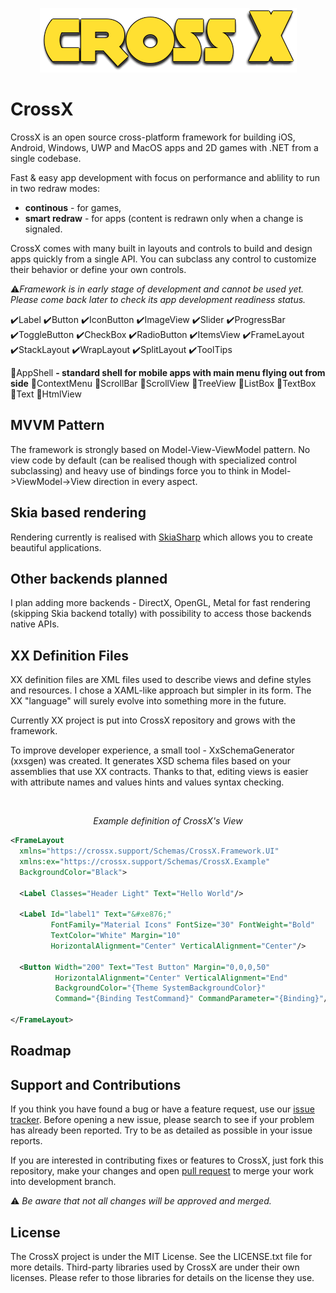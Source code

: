 <p align="center">
  <img src="CrossX.png">
</p>

# CrossX

CrossX is an open source cross-platform framework for building iOS, Android, Windows, UWP and MacOS apps and 2D games with .NET from a single codebase.

Fast & easy app development with focus on performance and ablility to run in two redraw modes:
* **continous** - for games,
* **smart redraw** - for apps (content is redrawn only when a change is signaled.

CrossX comes with many built in layouts and controls to build and design apps quickly from a single API. You can subclass any control to customize their behavior or define your own controls.

⚠️*Framework is in early stage of development and cannot be used yet. Please come back later to check its app development readiness status.*

✔️Label
✔️Button
✔️IconButton
✔️ImageView 
✔️Slider
✔️ProgressBar
✔️ToggleButton 
✔️CheckBox
✔️RadioButton
✔️ItemsView
✔️FrameLayout
✔️StackLayout
✔️WrapLayout
✔️SplitLayout
✔️ToolTips

🔻AppShell **- standard shell for mobile apps with main menu flying out from side**
🔻ContextMenu
🔻ScrollBar
🔻ScrollView
🔻TreeView
🔻ListBox
🔻TextBox
🔻Text
🔻HtmlView

## MVVM Pattern
The framework is strongly based on Model-View-ViewModel pattern. No view code by default (can be realised though with specialized control subclassing) and heavy use of bindings force you to think in Model->ViewModel->View direction in every aspect.

## Skia based rendering
Rendering currently is realised with [SkiaSharp](https://github.com/mono/SkiaSharp) which allows you to create beautiful applications.

## Other backends planned
I plan adding more backends - DirectX, OpenGL, Metal for fast rendering (skipping Skia backend totally) with possibility to access those backends native APIs.

## XX Definition Files
XX definition files are XML files used to describe views and define styles and resources. I chose a XAML-like approach but simpler in its form. The XX "language" will surely evolve into something more in the future. 

Currently XX project is put into CrossX repository and grows with the framework. 

To improve developer experience, a small tool - XxSchemaGenerator (xxsgen) was created. It generates XSD schema files based on your assemblies that use XX contracts. Thanks to that, editing views is easier with attribute names and values hints and values syntax checking.

<br/>
<p align="center"><i>Example definition of CrossX's View</i></p>

```xml
<FrameLayout
  xmlns="https://crossx.support/Schemas/CrossX.Framework.UI"
  xmlns:ex="https://crossx.support/Schemas/CrossX.Example"
  BackgroundColor="Black">
  
  <Label Classes="Header Light" Text="Hello World"/>
  
  <Label Id="label1" Text="&#xe876;" 
         FontFamily="Material Icons" FontSize="30" FontWeight="Bold" 
         TextColor="White" Margin="10"
         HorizontalAlignment="Center" VerticalAlignment="Center"/>
  
  <Button Width="200" Text="Test Button" Margin="0,0,0,50"
          HorizontalAlignment="Center" VerticalAlignment="End"
          BackgroundColor="{Theme SystemBackgroundColor}"
          Command="{Binding TestCommand}" CommandParameter="{Binding}"/>
  
</FrameLayout>
```

## Roadmap

## Support and Contributions
If you think you have found a bug or have a feature request, use our [issue tracker](https://github.com/ebatianoSoftware/CrossX/issues). Before opening a new issue, please search to see if your problem has already been reported. Try to be as detailed as possible in your issue reports.

If you are interested in contributing fixes or features to CrossX, just fork this repository, make your changes and open [pull request](https://github.com/ebatianoSoftware/CrossX/pulls) to merge your work into development branch. 

⚠️ *Be aware that not all changes will be approved and merged.*

## License
The CrossX project is under the MIT License. See the LICENSE.txt file for more details. Third-party libraries used by CrossX are under their own licenses. Please refer to those libraries for details on the license they use.
